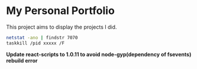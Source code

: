 # My Personal Portfolio
This project aims to display the projects I did.


```sh
netstat -ano | findstr 7070
taskkill /pid xxxxx /F
```

**Update react-scripts to 1.0.11 to avoid node-gyp(dependency of fsevents) rebuild error**

